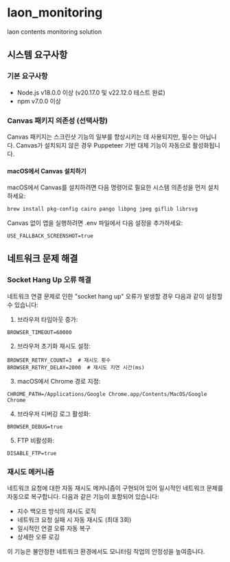 # laon_monitoring
laon contents monitoring solution

## 시스템 요구사항

### 기본 요구사항
- Node.js v18.0.0 이상 (v20.17.0 및 v22.12.0 테스트 완료)
- npm v7.0.0 이상

### Canvas 패키지 의존성 (선택사항)
Canvas 패키지는 스크린샷 기능의 일부를 향상시키는 데 사용되지만, 필수는 아닙니다. Canvas가 설치되지 않은 경우 Puppeteer 기반 대체 기능이 자동으로 활성화됩니다.

#### macOS에서 Canvas 설치하기
macOS에서 Canvas를 설치하려면 다음 명령어로 필요한 시스템 의존성을 먼저 설치하세요:
```bash
brew install pkg-config cairo pango libpng jpeg giflib librsvg
```

Canvas 없이 앱을 실행하려면 .env 파일에서 다음 설정을 추가하세요:
```
USE_FALLBACK_SCREENSHOT=true
```

## 네트워크 문제 해결

### Socket Hang Up 오류 해결
네트워크 연결 문제로 인한 "socket hang up" 오류가 발생할 경우 다음과 같이 설정할 수 있습니다:

1. 브라우저 타임아웃 증가:
```
BROWSER_TIMEOUT=60000
```

2. 브라우저 초기화 재시도 설정:
```
BROWSER_RETRY_COUNT=3  # 재시도 횟수
BROWSER_RETRY_DELAY=2000  # 재시도 지연 시간(ms)
```

3. macOS에서 Chrome 경로 지정:
```
CHROME_PATH=/Applications/Google Chrome.app/Contents/MacOS/Google Chrome
```

4. 브라우저 디버깅 로그 활성화:
```
BROWSER_DEBUG=true
```

5. FTP 비활성화:
```
DISABLE_FTP=true
```

### 재시도 메커니즘
네트워크 요청에 대한 자동 재시도 메커니즘이 구현되어 있어 일시적인 네트워크 문제를 자동으로 복구합니다. 다음과 같은 기능이 포함되어 있습니다:

- 지수 백오프 방식의 재시도 로직
- 네트워크 요청 실패 시 자동 재시도 (최대 3회)
- 일시적인 연결 오류 자동 복구
- 상세한 오류 로깅

이 기능은 불안정한 네트워크 환경에서도 모니터링 작업의 안정성을 높여줍니다.
